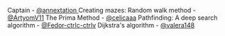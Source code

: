 Captain - [@annextation ]([url](https://github.com/annextation))
Creating mazes:
Random walk method - [@ArtyomV11]([url](https://github.com/ArtyomV11))
The Prima Method - [@celicaaa]([url](https://github.com/celicaaa))
Pathfinding:
A deep search algorithm - [@Fedor-ctrlc-ctrlv]([url](https://github.com/Fedor-ctrlc-ctrlv))
Dijkstra's algorithm - [@valera148]([url](https://github.com/valera148))
